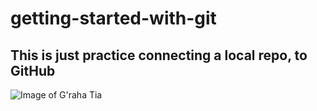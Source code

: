 # getting-started-with-git

## This is just practice connecting a local repo, to GitHub

![Image of G'raha Tia](https://pbs.twimg.com/profile_images/1393477799244189697/sJWHMZ-D.jpg)
